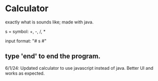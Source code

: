 # Calculator
exactly what is sounds like; made with java. 


s = symbol: +, -, /, *


input format: "# s #"

type 'end' to end the program.
-----------------------------------------------
6/1/24:
Updated calculator to use javascript instead of java.
Better UI and works as expected.
